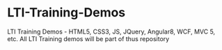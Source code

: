 # LTI-Training-Demos
LTI Training Demos - HTML5, CSS3, JS, JQuery, Angular8, WCF, MVC 5, etc.
All LTI Training demos will be part of thus repository
